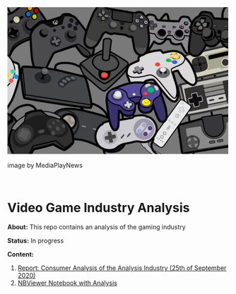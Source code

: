 <img src="https://github.com/DSJourney/video_games/blob/master/img/banner.jpg" width="500">

image by MediaPlayNews

<br>

# Video Game Industry Analysis

**About:** This repo contains an analysis of the gaming industry

**Status:** In progress

**Content:**
<ol>
  <li><a href=https://github.com/DSJourney/video_games/blob/master/reports/20200925%20-%20Report.pdf>Report: Consumer Analysis of the Analysis Industry (25th of September 2020)</a></li>
  <li><a href=https://nbviewer.jupyter.org/github/DSJourney/video_games/blob/master/video_games.ipynb#top>NBViewer Notebook with Analysis</a></li>
</ol>

<br>
<br>

